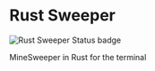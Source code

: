# Rust Sweeper

![Rust Sweeper Status badge](https://github.com/questmaster/rust_sweeper/workflows/Rust%20Sweeper/badge.svg "Rust Sweeper Status badge")

MineSweeper in Rust for the terminal
